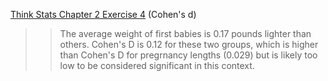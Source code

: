 [Think Stats Chapter 2 Exercise 4](http://greenteapress.com/thinkstats2/html/thinkstats2003.html#toc24) (Cohen's d)

>> The average weight of first babies is 0.17 pounds lighter than others. Cohen's D is 0.12 for these two groups, which is higher than Cohen's D for pregrnancy lengths (0.029) but is likely too low to be considered significant in this context.
